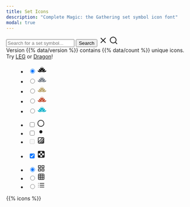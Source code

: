 ```yaml
---
title: Set Icons
description: "Complete Magic: the Gathering set symbol icon font"
modal: true
---
```


<aside>
    <form id="search" action="/sets" method="get" class="mt-8 flex flex-col flex-align-center">
        <div class="input-wrapper w-full relative flex flex-row">
            <input id="icon-filter" name="q" type="text" value="" placeholder="Search for a set symbol...">
            <button class="button hidden md:block" type="submit">
                Search
            </button>
            <svg xmlns="http://www.w3.org/2000/svg" width="24" height="24" viewBox="0 0 24 24" fill="none" stroke="currentColor" stroke-width="2" stroke-linecap="round" stroke-linejoin="round" class="clear hidden search-link" data-q="">
              <line x1="18" y1="6" x2="6" y2="18"></line>
              <line x1="6" y1="6" x2="18" y2="18"></line>
            </svg>
            <svg xmlns="http://www.w3.org/2000/svg" width="24" height="24" viewBox="0 0 24 24" fill="none" stroke="currentColor" stroke-width="2" stroke-linecap="round" stroke-linejoin="round" class="search">
                <circle cx="11" cy="11" r="8"></circle>
                <line x1="21" y1="21" x2="16.65" y2="16.65"></line>
            </svg>
        </div>
        <span class="flex flex-row flex-align-center flex-justify-between w-full mt-4">
            <span class="search-left">Version {{% data/version %}} contains {{% data/count %}} <span class="hidden sm:inline">unique</span> icons.</span>
            <span class="search-right hidden md:inline pr-8">Try <a href="?q=leg" class="search-link" data-q="leg">LEG</a> or <a href="?q=dragon" class="search-link" data-q="dragon">Dragon</a>!</span>
        </span>
    </form>
</aside>

<section id="icon-menu" class="mt-12 flex flex-row flex-justify-between w-wide">
    <div class="flex flex-row flex-justify-start w-full">
        <menu id="icon-rarity" class="flex flex-row group">
            <li>
                <input type="radio" name="rarity" value="common" id="rarity_common" data-class="ss-rarity-common" autocomplete="off" checked>
                <label for="rarity_common" class="left">
                    <svg xmlns="http://www.w3.org/2000/svg" width="24" height="24" viewbox="0 0 480 480" fill="#000">
                        <path d="M76.084 233.472c32.743.6 66.086 9.848 90.981 31.943 38.842 32.943 56.938 85.032 59.388 134.772-41.791 2.449-81.733-20.196-106.478-52.889-24.995-32.893-38.142-73.285-43.891-113.826zM314.734 263.465c24.395-21.245 57.239-29.043 88.932-29.293-7.549 55.138-30.794 112.026-77.384 145.319-20.696 15.847-47.24 21.446-72.885 20.546 2-50.889 20.246-104.078 61.337-136.572z"/>
                        <path d="M0 326.652c27.944-5.799 58.338-8.798 85.932-.5 15.647 16.247 26.045 37.043 43.191 51.99 16.797 16.746 39.642 24.444 61.137 33.243-51.089 2.049-105.328-6.299-147.519-37.143C25.095 361.895 11.498 344.749 0 326.652zM396.517 325.453c27.245-7.149 55.939-4.15 83.483-.5-13.047 29.693-40.492 50.339-68.486 65.036-38.292 16.997-80.883 24.245-122.724 22.295 25.345-11.547 52.889-21.595 71.185-43.69 13.197-13.498 20.696-32.594 36.542-43.141zM240.411 67.406c9.095 113.171 14.161 127.959 17.311 136.752 4.164.275 8.331.546 12.486.949 2.058-5.379 1.543-5.816 4.128-16.599 5.504-22.959 10.206-85.849 10.992-90.052 4.049 30.719 6.02 49.969 8.808 69.137 1.288 8.797 2.705 17.584 4.594 26.299 1.275 5.692 2.635 11.404 4.932 16.855 3.865 1.043 7.7 2.188 11.416 3.595 1.164-2.36 2.04-4.825 2.864-7.293 2.077-6.414 3.516-12.974 4.775-19.545 7.193-45.814 7.357-49.301 8.517-52.438 7.511 64.209 9.074 81.156 10.495 98.112-10.891 3.646-21.19 8.651-30.606 14.706-12.598 8.107-23.565 18.13-32.655 29.309a145.967 145.967 0 0 0-22.363 38.106c-6.77 17.051-10.589 34.923-12.65 52.876-.666 5.513-1.076 11.045-1.709 16.558-.23 1.472-.27 3.025-1.072 4.365h-.396c-.735-.991-.78-2.215-.987-3.346-.486-3.658-.756-7.335-1.137-11.002-.957-9.885-2.317-19.748-4.403-29.5-3.423-15.951-8.598-31.704-16.674-46.322-9.236-16.766-21.947-32.137-37.875-44.403a137.479 137.479 0 0 0-40.031-21.355c2.022-23.601 4.16-47.2 6.637-70.769 3.795-27.076 3.918-27.058 3.979-27.048 3.582 19.723 4.793 30.573 6.572 41.585 1.416 8.825 3.013 17.644 5.445 26.301 1.095 3.764 2.288 7.526 4.025 11.105 3.716-1.417 7.594-2.43 11.422-3.605 1.391-.426 1.498-.045 3.408-10.445 4.93-26.846 14.804-103.264 14.935-101.92 7.466 76.397 9.956 86.065 11.82 95.266.838 3.884 1.787 7.703 3.289 11.437 4.156-.331 8.311-.668 12.475-.913 3.117-8.667 4.899-15.997 6.008-25.038 9.434-76.926 11.085-113.454 11.225-111.72z"/>
                    </svg>
                </label>
            </li>
            <li>
                <input type="radio" name="rarity" value="uncommon" id="rarity_uncommon" data-class="ss-rarity-uncommon" autocomplete="off">
                <label for="rarity_uncommon" class="center">
                    <svg xmlns="http://www.w3.org/2000/svg" width="24" height="24" viewbox="0 0 480 480" fill="#707883">
                        <path d="M76.084 233.472c32.743.6 66.086 9.848 90.981 31.943 38.842 32.943 56.938 85.032 59.388 134.772-41.791 2.449-81.733-20.196-106.478-52.889-24.995-32.893-38.142-73.285-43.891-113.826zM314.734 263.465c24.395-21.245 57.239-29.043 88.932-29.293-7.549 55.138-30.794 112.026-77.384 145.319-20.696 15.847-47.24 21.446-72.885 20.546 2-50.889 20.246-104.078 61.337-136.572z"/>
                        <path d="M0 326.652c27.944-5.799 58.338-8.798 85.932-.5 15.647 16.247 26.045 37.043 43.191 51.99 16.797 16.746 39.642 24.444 61.137 33.243-51.089 2.049-105.328-6.299-147.519-37.143C25.095 361.895 11.498 344.749 0 326.652zM396.517 325.453c27.245-7.149 55.939-4.15 83.483-.5-13.047 29.693-40.492 50.339-68.486 65.036-38.292 16.997-80.883 24.245-122.724 22.295 25.345-11.547 52.889-21.595 71.185-43.69 13.197-13.498 20.696-32.594 36.542-43.141zM240.411 67.406c9.095 113.171 14.161 127.959 17.311 136.752 4.164.275 8.331.546 12.486.949 2.058-5.379 1.543-5.816 4.128-16.599 5.504-22.959 10.206-85.849 10.992-90.052 4.049 30.719 6.02 49.969 8.808 69.137 1.288 8.797 2.705 17.584 4.594 26.299 1.275 5.692 2.635 11.404 4.932 16.855 3.865 1.043 7.7 2.188 11.416 3.595 1.164-2.36 2.04-4.825 2.864-7.293 2.077-6.414 3.516-12.974 4.775-19.545 7.193-45.814 7.357-49.301 8.517-52.438 7.511 64.209 9.074 81.156 10.495 98.112-10.891 3.646-21.19 8.651-30.606 14.706-12.598 8.107-23.565 18.13-32.655 29.309a145.967 145.967 0 0 0-22.363 38.106c-6.77 17.051-10.589 34.923-12.65 52.876-.666 5.513-1.076 11.045-1.709 16.558-.23 1.472-.27 3.025-1.072 4.365h-.396c-.735-.991-.78-2.215-.987-3.346-.486-3.658-.756-7.335-1.137-11.002-.957-9.885-2.317-19.748-4.403-29.5-3.423-15.951-8.598-31.704-16.674-46.322-9.236-16.766-21.947-32.137-37.875-44.403a137.479 137.479 0 0 0-40.031-21.355c2.022-23.601 4.16-47.2 6.637-70.769 3.795-27.076 3.918-27.058 3.979-27.048 3.582 19.723 4.793 30.573 6.572 41.585 1.416 8.825 3.013 17.644 5.445 26.301 1.095 3.764 2.288 7.526 4.025 11.105 3.716-1.417 7.594-2.43 11.422-3.605 1.391-.426 1.498-.045 3.408-10.445 4.93-26.846 14.804-103.264 14.935-101.92 7.466 76.397 9.956 86.065 11.82 95.266.838 3.884 1.787 7.703 3.289 11.437 4.156-.331 8.311-.668 12.475-.913 3.117-8.667 4.899-15.997 6.008-25.038 9.434-76.926 11.085-113.454 11.225-111.72z"/>
                    </svg>
                </label>
            </li>
            <li>
                <input type="radio" name="rarity" value="rare" id="rarity_rare" data-class="ss-rarity-rare" autocomplete="off">
                <label for="rarity_rare" class="center">
                    <svg xmlns="http://www.w3.org/2000/svg" width="24" height="24" viewbox="0 0 480 480" fill="#b7a066">
                        <path d="M76.084 233.472c32.743.6 66.086 9.848 90.981 31.943 38.842 32.943 56.938 85.032 59.388 134.772-41.791 2.449-81.733-20.196-106.478-52.889-24.995-32.893-38.142-73.285-43.891-113.826zM314.734 263.465c24.395-21.245 57.239-29.043 88.932-29.293-7.549 55.138-30.794 112.026-77.384 145.319-20.696 15.847-47.24 21.446-72.885 20.546 2-50.889 20.246-104.078 61.337-136.572z"/>
                        <path d="M0 326.652c27.944-5.799 58.338-8.798 85.932-.5 15.647 16.247 26.045 37.043 43.191 51.99 16.797 16.746 39.642 24.444 61.137 33.243-51.089 2.049-105.328-6.299-147.519-37.143C25.095 361.895 11.498 344.749 0 326.652zM396.517 325.453c27.245-7.149 55.939-4.15 83.483-.5-13.047 29.693-40.492 50.339-68.486 65.036-38.292 16.997-80.883 24.245-122.724 22.295 25.345-11.547 52.889-21.595 71.185-43.69 13.197-13.498 20.696-32.594 36.542-43.141zM240.411 67.406c9.095 113.171 14.161 127.959 17.311 136.752 4.164.275 8.331.546 12.486.949 2.058-5.379 1.543-5.816 4.128-16.599 5.504-22.959 10.206-85.849 10.992-90.052 4.049 30.719 6.02 49.969 8.808 69.137 1.288 8.797 2.705 17.584 4.594 26.299 1.275 5.692 2.635 11.404 4.932 16.855 3.865 1.043 7.7 2.188 11.416 3.595 1.164-2.36 2.04-4.825 2.864-7.293 2.077-6.414 3.516-12.974 4.775-19.545 7.193-45.814 7.357-49.301 8.517-52.438 7.511 64.209 9.074 81.156 10.495 98.112-10.891 3.646-21.19 8.651-30.606 14.706-12.598 8.107-23.565 18.13-32.655 29.309a145.967 145.967 0 0 0-22.363 38.106c-6.77 17.051-10.589 34.923-12.65 52.876-.666 5.513-1.076 11.045-1.709 16.558-.23 1.472-.27 3.025-1.072 4.365h-.396c-.735-.991-.78-2.215-.987-3.346-.486-3.658-.756-7.335-1.137-11.002-.957-9.885-2.317-19.748-4.403-29.5-3.423-15.951-8.598-31.704-16.674-46.322-9.236-16.766-21.947-32.137-37.875-44.403a137.479 137.479 0 0 0-40.031-21.355c2.022-23.601 4.16-47.2 6.637-70.769 3.795-27.076 3.918-27.058 3.979-27.048 3.582 19.723 4.793 30.573 6.572 41.585 1.416 8.825 3.013 17.644 5.445 26.301 1.095 3.764 2.288 7.526 4.025 11.105 3.716-1.417 7.594-2.43 11.422-3.605 1.391-.426 1.498-.045 3.408-10.445 4.93-26.846 14.804-103.264 14.935-101.92 7.466 76.397 9.956 86.065 11.82 95.266.838 3.884 1.787 7.703 3.289 11.437 4.156-.331 8.311-.668 12.475-.913 3.117-8.667 4.899-15.997 6.008-25.038 9.434-76.926 11.085-113.454 11.225-111.72z"/>
                    </svg>
                </label>
            </li>
            <li>
                <input type="radio" name="rarity" value="mythic" id="rarity_mythic" data-class="ss-rarity-mythic" autocomplete="off">
                <label for="rarity_mythic" class="center">
                    <svg xmlns="http://www.w3.org/2000/svg" width="24" height="24" viewbox="0 0 480 480" fill="#bf4427">
                        <path d="M76.084 233.472c32.743.6 66.086 9.848 90.981 31.943 38.842 32.943 56.938 85.032 59.388 134.772-41.791 2.449-81.733-20.196-106.478-52.889-24.995-32.893-38.142-73.285-43.891-113.826zM314.734 263.465c24.395-21.245 57.239-29.043 88.932-29.293-7.549 55.138-30.794 112.026-77.384 145.319-20.696 15.847-47.24 21.446-72.885 20.546 2-50.889 20.246-104.078 61.337-136.572z"/>
                        <path d="M0 326.652c27.944-5.799 58.338-8.798 85.932-.5 15.647 16.247 26.045 37.043 43.191 51.99 16.797 16.746 39.642 24.444 61.137 33.243-51.089 2.049-105.328-6.299-147.519-37.143C25.095 361.895 11.498 344.749 0 326.652zM396.517 325.453c27.245-7.149 55.939-4.15 83.483-.5-13.047 29.693-40.492 50.339-68.486 65.036-38.292 16.997-80.883 24.245-122.724 22.295 25.345-11.547 52.889-21.595 71.185-43.69 13.197-13.498 20.696-32.594 36.542-43.141zM240.411 67.406c9.095 113.171 14.161 127.959 17.311 136.752 4.164.275 8.331.546 12.486.949 2.058-5.379 1.543-5.816 4.128-16.599 5.504-22.959 10.206-85.849 10.992-90.052 4.049 30.719 6.02 49.969 8.808 69.137 1.288 8.797 2.705 17.584 4.594 26.299 1.275 5.692 2.635 11.404 4.932 16.855 3.865 1.043 7.7 2.188 11.416 3.595 1.164-2.36 2.04-4.825 2.864-7.293 2.077-6.414 3.516-12.974 4.775-19.545 7.193-45.814 7.357-49.301 8.517-52.438 7.511 64.209 9.074 81.156 10.495 98.112-10.891 3.646-21.19 8.651-30.606 14.706-12.598 8.107-23.565 18.13-32.655 29.309a145.967 145.967 0 0 0-22.363 38.106c-6.77 17.051-10.589 34.923-12.65 52.876-.666 5.513-1.076 11.045-1.709 16.558-.23 1.472-.27 3.025-1.072 4.365h-.396c-.735-.991-.78-2.215-.987-3.346-.486-3.658-.756-7.335-1.137-11.002-.957-9.885-2.317-19.748-4.403-29.5-3.423-15.951-8.598-31.704-16.674-46.322-9.236-16.766-21.947-32.137-37.875-44.403a137.479 137.479 0 0 0-40.031-21.355c2.022-23.601 4.16-47.2 6.637-70.769 3.795-27.076 3.918-27.058 3.979-27.048 3.582 19.723 4.793 30.573 6.572 41.585 1.416 8.825 3.013 17.644 5.445 26.301 1.095 3.764 2.288 7.526 4.025 11.105 3.716-1.417 7.594-2.43 11.422-3.605 1.391-.426 1.498-.045 3.408-10.445 4.93-26.846 14.804-103.264 14.935-101.92 7.466 76.397 9.956 86.065 11.82 95.266.838 3.884 1.787 7.703 3.289 11.437 4.156-.331 8.311-.668 12.475-.913 3.117-8.667 4.899-15.997 6.008-25.038 9.434-76.926 11.085-113.454 11.225-111.72z"/>
                    </svg>
                </label>
            </li>
            <li>
                <input type="radio" name="rarity" value="foil" id="rarity_foil" data-class="ss-rarity-foil" autocomplete="off">
                <label for="rarity_foil" class="right">
                    <svg xmlns="http://www.w3.org/2000/svg" width="24" height="24" viewbox="0 0 480 480" fill="#00afc9" class="foil">
                        <path d="M76.084 233.472c32.743.6 66.086 9.848 90.981 31.943 38.842 32.943 56.938 85.032 59.388 134.772-41.791 2.449-81.733-20.196-106.478-52.889-24.995-32.893-38.142-73.285-43.891-113.826zM314.734 263.465c24.395-21.245 57.239-29.043 88.932-29.293-7.549 55.138-30.794 112.026-77.384 145.319-20.696 15.847-47.24 21.446-72.885 20.546 2-50.889 20.246-104.078 61.337-136.572z"/>
                        <path d="M0 326.652c27.944-5.799 58.338-8.798 85.932-.5 15.647 16.247 26.045 37.043 43.191 51.99 16.797 16.746 39.642 24.444 61.137 33.243-51.089 2.049-105.328-6.299-147.519-37.143C25.095 361.895 11.498 344.749 0 326.652zM396.517 325.453c27.245-7.149 55.939-4.15 83.483-.5-13.047 29.693-40.492 50.339-68.486 65.036-38.292 16.997-80.883 24.245-122.724 22.295 25.345-11.547 52.889-21.595 71.185-43.69 13.197-13.498 20.696-32.594 36.542-43.141zM240.411 67.406c9.095 113.171 14.161 127.959 17.311 136.752 4.164.275 8.331.546 12.486.949 2.058-5.379 1.543-5.816 4.128-16.599 5.504-22.959 10.206-85.849 10.992-90.052 4.049 30.719 6.02 49.969 8.808 69.137 1.288 8.797 2.705 17.584 4.594 26.299 1.275 5.692 2.635 11.404 4.932 16.855 3.865 1.043 7.7 2.188 11.416 3.595 1.164-2.36 2.04-4.825 2.864-7.293 2.077-6.414 3.516-12.974 4.775-19.545 7.193-45.814 7.357-49.301 8.517-52.438 7.511 64.209 9.074 81.156 10.495 98.112-10.891 3.646-21.19 8.651-30.606 14.706-12.598 8.107-23.565 18.13-32.655 29.309a145.967 145.967 0 0 0-22.363 38.106c-6.77 17.051-10.589 34.923-12.65 52.876-.666 5.513-1.076 11.045-1.709 16.558-.23 1.472-.27 3.025-1.072 4.365h-.396c-.735-.991-.78-2.215-.987-3.346-.486-3.658-.756-7.335-1.137-11.002-.957-9.885-2.317-19.748-4.403-29.5-3.423-15.951-8.598-31.704-16.674-46.322-9.236-16.766-21.947-32.137-37.875-44.403a137.479 137.479 0 0 0-40.031-21.355c2.022-23.601 4.16-47.2 6.637-70.769 3.795-27.076 3.918-27.058 3.979-27.048 3.582 19.723 4.793 30.573 6.572 41.585 1.416 8.825 3.013 17.644 5.445 26.301 1.095 3.764 2.288 7.526 4.025 11.105 3.716-1.417 7.594-2.43 11.422-3.605 1.391-.426 1.498-.045 3.408-10.445 4.93-26.846 14.804-103.264 14.935-101.92 7.466 76.397 9.956 86.065 11.82 95.266.838 3.884 1.787 7.703 3.289 11.437 4.156-.331 8.311-.668 12.475-.913 3.117-8.667 4.899-15.997 6.008-25.038 9.434-76.926 11.085-113.454 11.225-111.72z"/>
                    </svg>
                </label>
            </li>
        </menu>
        <menu id="icon-extras" class="hidden md:flex flex-row">
            <li>
                <input type="checkbox" name="border" value="border" id="extras_border" data-class="ss-border" autocomplete="off">
                <label for="extras_border" class="mr-2">
                    <svg xmlns="http://www.w3.org/2000/svg" width="20" height="20" viewBox="0 0 24 24" fill="none" stroke="currentColor" stroke-width="2" stroke-linecap="round" stroke-linejoin="round">
                      <circle cx="12" cy="12" r="10"></circle>
                    </svg>
                </label>
            </li>
            <li>
                <input type="checkbox" name="inner" value="inner" id="extras_inner" data-class="ss-inner" autocomplete="off">
                <label for="extras_inner" class="mr-2">
                    <svg xmlns="http://www.w3.org/2000/svg" width="20" height="20" viewBox="0 0 24 24" fill="currentColor" stroke="currentColor" stroke-width="2" stroke-linecap="round" stroke-linejoin="round">
                        <circle cx="12" cy="12" r="4"></circle>
                    </svg>
                </label>
            </li>
            <li>
                <input type="checkbox" name="gradient" value="gradient" id="extras_gradient" data-class="ss-rarity-gradient" autocomplete="off" disabled="disabled">
                <label for="extras_gradient" class="disabled" disabled="disabled">
                    <svg xmlns="http://www.w3.org/2000/svg" width="20" height="20" viewBox="0 0 24 24" fill="none" stroke="currentColor" stroke-width="2" stroke-linecap="round" stroke-linejoin="round">
                        <path d="M5.5,3.5 L19.5,3.5 C20.605,3.5 21.5,4.395 21.5,5.5 L21.5,19.5 C21.5,20.605 20.605,21.5 19.5,21.5 L5.5,21.5 C4.395,21.5 3.5,20.605 3.5,19.5 L3.5,5.5 C3.5,4.395 4.395,3.5 5.5,3.5 z"></path>
                        <path d="M16.344,21.5 L21.5,16.344"></path>
                        <path d="M12.344,21.5 L21.5,12.344"></path>
                        <path d="M7.344,21.5 L21.5,7.344"></path>
                        <path d="M3.656,18.188 L18.344,3.5"></path>
                    </svg>
                </label>
            </li>
        </menu>
    </div>
    <div class="hidden md:flex flex-row flex-justify-end">
        <menu id="icon-transparent" class="flex flex-row">
            <li>
                <input type="checkbox" name="transparent" value="true" id="transparent" autocomplete="off" checked>
                <label for="transparent" class="mr-4">
                    <svg xmlns="http://www.w3.org/2000/svg" width="22" height="22" viewBox="0 0 24 24" fill="currentColor">
                        <path d="M19,2 C20.657,2 22,3.343 22,5 L22,19 C22,20.657 20.657,22 19,22 L5,22 C3.343,22 2,20.657 2,19 L2,5 C2,3.343 3.343,2 5,2 L19,2 z M4,14.667 L9.333,14.667 L9.333,20 L14.667,20 L14.667,14.667 L20,14.667 L20,9.333 L14.667,9.333 L14.667,4 L9.333,4 L9.333,9.333 L4,9.333 L4,14.667 z M14.667,9.333 L14.667,14.667 L9.333,14.667 L9.333,9.333 L14.667,9.333 z"></path>
                    </svg>
                </label>
            </li>
        </menu>
        <menu id="icon-density" class="flex flex-row group">
            <li>
                <input type="radio" name="density" value="roomy" id="size_roomy" autocomplete="off" checked>
                <label for="size_roomy" class="left">
                    <svg xmlns="http://www.w3.org/2000/svg" width="20" height="20" viewBox="0 0 24 24" fill="none" stroke="currentColor" stroke-width="2" stroke-linecap="round" stroke-linejoin="round">
                        <rect x="3" y="3" width="7" height="7"></rect>
                        <rect x="14" y="3" width="7" height="7"></rect>
                        <rect x="14" y="14" width="7" height="7"></rect>
                        <rect x="3" y="14" width="7" height="7"></rect>
                    </svg>
                </label>
            </li>
            <li>
                <input type="radio" name="density" value="normal" id="size_normal" autocomplete="off">
                <label for="size_normal" class="center">
                    <svg xmlns="http://www.w3.org/2000/svg" width="20" height="20" viewBox="0 0 24 24" fill="none" stroke="currentColor" stroke-width="2" stroke-linecap="round" stroke-linejoin="round">
                        <rect x="3" y="3" width="18" height="18" rx="2" ry="2"></rect>
                        <line x1="3" y1="9" x2="21" y2="9"></line>
                        <line x1="3" y1="15" x2="21" y2="15"></line>
                        <line x1="9" y1="3" x2="9" y2="21"></line>
                        <line x1="15" y1="3" x2="15" y2="21"></line>
                    </svg>
                </label>
            </li>
            <li>
                <input type="radio" name="density" value="dense" id="size_dense" autocomplete="off">
                <label for="size_dense" class="right">
                    <svg xmlns="http://www.w3.org/2000/svg" width="20" height="20" viewBox="0 0 24 24" fill="none" stroke="currentColor" stroke-width="2" stroke-linecap="round" stroke-linejoin="round">
                        <line x1="8" y1="6" x2="21" y2="6"></line>
                        <line x1="8" y1="12" x2="21" y2="12"></line>
                        <line x1="8" y1="18" x2="21" y2="18"></line>
                        <line x1="3" y1="6" x2="3.01" y2="6"></line>
                        <line x1="3" y1="12" x2="3.01" y2="12"></line>
                        <line x1="3" y1="18" x2="3.01" y2="18"></line>
                    </svg>
                </label>
            </li>
        </menu>
    </div>
</section>

<section id="results" class="bg-content mt-8 pt-8 pb-16 flex flex-col flex-align-center">
    <div id="icons" class="w-wide" data-density="roomy">
        {{% icons %}}
    </div>
</section>